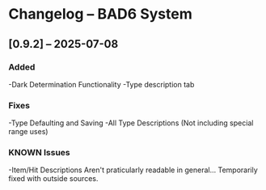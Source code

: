 # Changelog – BAD6 System

## [0.9.2] – 2025-07-08

### Added
-Dark Determination Functionality
-Type description tab

### Fixes
-Type Defaulting and Saving
-All Type Descriptions (Not including special range uses)

### KNOWN Issues
-Item/Hit Descriptions Aren't praticularly readable in general... Temporarily fixed with outside sources.

